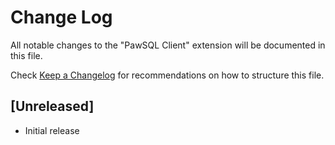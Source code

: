 # Change Log

All notable changes to the "PawSQL Client" extension will be documented in this file.

Check [Keep a Changelog](http://keepachangelog.com/) for recommendations on how to structure this file.

## [Unreleased]

- Initial release